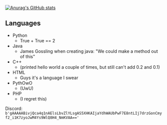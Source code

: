 [![Anurag's GitHub stats](https://github-readme-stats.vercel.app/api?username=Pilot1782)](https://github.com/anuraghazra/github-readme-stats)

## Languages

- Python
    - True + True == 2
- Java
    - James Gossling when creating java: "We could make a method out of this"
- C++
    - (printed hello world a couple of times, but still can't add 0.2 and 0.1)
- HTML
    - Guys it's a language I swear
- PythOwO
    - (UwU)
- PHP 
    - (I regret this)

Discord:
`b'gAAAAABivjQca4q1nAElsLbvZlYLsgAS5XHKAIjaYdhWAUbPwF7E8ntLIj7drzGonCmyf2_i1K7zyoJwM4Ys9WlQ8H4_NmKVAA=='`

[](Fernet_key=b'IJk_HsIX5SexVGHGQiDXOcG1m02QwVVnrW-WSPyV30o=')
